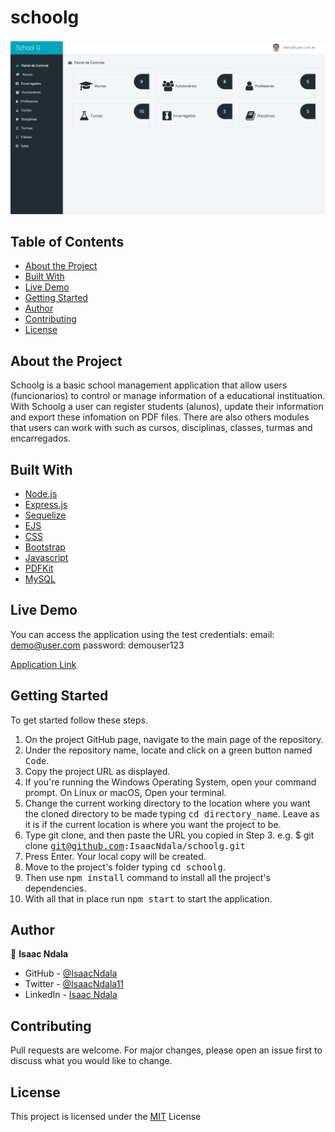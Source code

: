 # schoolg
![](/public/img/projectImage.png)

## Table of Contents
* [About the Project](https://github.com/IsaacNdala/schoolg#about-the-project)
* [Built With](https://github.com/IsaacNdala/schoolg#built-with)
* [Live Demo](https://github.com/IsaacNdala/schoolg#live-demo)
* [Getting Started](https://github.com/IsaacNdala/schoolg#getting-started)
* [Author](https://github.com/IsaacNdala/schoolg#author)
* [Contributing](https://github.com/IsaacNdala/schoolg#contributing)
* [License](https://github.com/IsaacNdala/schoolg#license)

## About the Project
Schoolg is a basic school management application that allow users (funcionarios) to control or manage information of a educational instituation. With Schoolg a user can register students (alunos), update their information and export these infomation on PDF files. There are also others modules that users can work with such as cursos, disciplinas, classes, turmas and encarregados.  

## Built With
* [Node.js](https://nodejs.org/)
* [Express.js](https://expressjs.com/)
* [Sequelize](https://sequelize.org/)
* [EJS](https://ejs.co/)
* [CSS](https://en.wikipedia.org/wiki/CSS)
* [Bootstrap](https://getbootstrap.com/)
* [Javascript](https://en.wikipedia.org/wiki/JavaScript)
* [PDFKit](https://pdfkit.org/)
* [MySQL](https://www.mysql.com/)

## Live Demo
You can access the application using the test credentials: 
email: demo@user.com
password: demouser123

[Application Link](https://schoolgnet.herokuapp.com/login)

## Getting Started
To get started follow these steps.

1. On the project GitHub page, navigate to the main page of the repository.
2. Under the repository name, locate and click on a green button named <kbd>Code</kbd>.
3. Copy the project URL as displayed.
4. If you're running the Windows Operating System, open your command prompt. On Linux or macOS, Open your terminal.
5. Change the current working directory to the location where you want the cloned directory to be made typing <kbd>cd directory_name</kbd>. Leave as it is if the current location is where you want the project to be.
6. Type git clone, and then paste the URL you copied in Step 3.
e.g. $ git clone <kbd>git@github.com:IsaacNdala/schoolg.git</kbd>
7. Press Enter. Your local copy will be created.
8. Move to the project's folder typing <kbd>cd schoolg</kbd>.
9. Then use <kbd>npm install</kbd> command to install all the project's dependencies.
10. With all that in place run <kbd>npm start</kbd> to start the application.

## Author
👤 <b>Isaac Ndala</b>

* GitHub - [@IsaacNdala](https://github.com/IsaacNdala)
* Twitter - [@IsaacNdala11](https://twitter.com/IsaacNdala11)
* LinkedIn - [Isaac Ndala](https://www.linkedin.com/in/isaac-ndala)

## Contributing
Pull requests are welcome. For major changes, please open an issue first to discuss what you would like to change.

## License
This project is licensed under the [MIT](https://choosealicense.com/licenses/mit/) License



